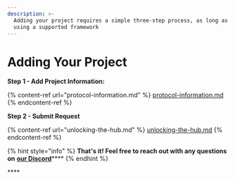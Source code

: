```yaml
---
description: >-
  Adding your project requires a simple three-step process, as long as your
  using a supported framework
---
```


# Adding Your Project

**Step 1 - Add Project Information:**

{% content-ref url="protocol-information.md" %}
[protocol-information.md](protocol-information.md)
{% endcontent-ref %}

**Step 2 - Submit Request**

{% content-ref url="unlocking-the-hub.md" %}
[unlocking-the-hub.md](unlocking-the-hub.md)
{% endcontent-ref %}

{% hint style="info" %}
**That's it! Feel free to reach out with any questions on** [**our Discord**](https://discord.com/invite/CEZ8WfuK8s)\*\*\*\*
{% endhint %}

\*\*\*\*

